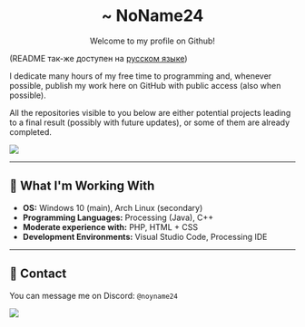 <h1 align="center">~ NoName24</h1>
<p align="center">Welcome to my profile on Github!</p>

(README так-же доступен на [русском языке](https://github.com/gNoName24/gNoName24/blob/main/README_RU.md))

I dedicate many hours of my free time to programming and, whenever possible, publish my work here on GitHub with public access (also when possible).

All the repositories visible to you below are either potential projects leading to a final result (possibly with future updates), or some of them are already completed.

<picture>
  <source
    srcset="https://github-readme-stats.vercel.app/api?username=gNoName24&show_icons=true&hide_rank=true&hide_border=true&bg_color=00000000&locale=en&theme=dark"
    media="(prefers-color-scheme: dark)"
  />
  <source
    srcset="https://github-readme-stats.vercel.app/api?username=gNoName24&show_icons=true&hide_rank=true&hide_border=true&bg_color=00000000&locale=en"
    media="(prefers-color-scheme: light), (prefers-color-scheme: no-preference)"
  />
  <img src="https://github-readme-stats.vercel.app/api?username=gNoName24&show_icons=true&hide_rank=true&hide_border=true&bg_color=00000000&locale=en" />
</picture>

---

## 🦾 What I'm Working With
- **OS:** Windows 10 (main), Arch Linux (secondary)
- **Programming Languages:** Processing (Java), C++
- **Moderate experience with:** PHP, HTML + CSS
- **Development Environments:** Visual Studio Code, Processing IDE

---

## 🤙 Contact
You can message me on Discord: `@noyname24`

![](https://komarev.com/ghpvc/?username=gNoName24&style=for-the-badge&color=yellow&abbreviated=true&label=Profile+Views)
